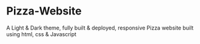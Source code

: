 # Pizza-Website 
A Light &amp; Dark theme, fully built & deployed, responsive Pizza website built using html, css &amp; Javascript    
